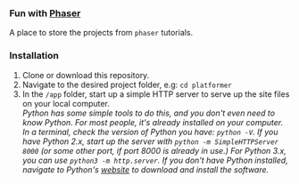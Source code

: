 ### Fun with [Phaser](https://phaser.io/)

A place to store the projects from `phaser` tutorials.

### Installation
1. Clone or download this repository.
2. Navigate to the desired project folder, e.g: `cd platformer`
3. In the `/app` folder, start up a simple HTTP server to serve up the site files on your local computer.\
  *Python has some simple tools to do this, and you don't even need to know Python. For most people, it's already installed on your computer.
  In a terminal, check the version of Python you have: `python -V`. If you have Python 2.x, start up the server with `python -m SimpleHTTPServer 8000` (or some other port, if port 8000 is already in use.) For Python 3.x, you can use `python3 -m http.server`. If you don't have Python installed, navigate to Python's [website](https://www.python.org/) to download and install the software.*
